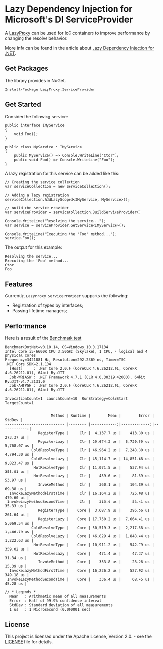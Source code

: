 # Lazy Dependency Injection for Microsoft's DI ServiceProvider

A [LazyProxy](https://github.com/servicetitan/lazy-proxy) can be used for IoC containers to improve performance by changing the resolve behavior.

More info can be found in the article about [Lazy Dependency Injection for .NET](https://dev.to/hypercodeplace/lazy-dependency-injection-37en).

## Get Packages

The library provides in NuGet.

```
Install-Package LazyProxy.ServiceProvider
```

## Get Started

Consider the following service:

```CSharp
public interface IMyService
{
    void Foo();
}

public class MyService : IMyService
{
    public MyService() => Console.WriteLine("Ctor");
    public void Foo() => Console.WriteLine("Foo");
}
```

A lazy registration for this service can be added like this:

```CSharp
// Creating the service collection
var serviceCollection = new ServiceCollection();

// Adding a lazy registration
serviceCollection.AddLazyScoped<IMyService, MyService>();

// Build the Service Provider
var serviceProvider = serviceCollection.BuildServiceProvider()

Console.WriteLine("Resolving the service...");
var service = serviceProvider.GetService<IMyService>();

Console.WriteLine("Executing the 'Foo' method...");
service.Foo();
```

The output for this example:

```
Resolving the service...
Executing the 'Foo' method...
Ctor
Foo
```

## Features

Currently, `LazyProxy.ServiceProvider` supports the following:
- Registration of types by interfaces;
- Passing lifetime managers;

## Performance

Here is a result of the [Benchmark test](https://github.com/servicetitan/lazy-proxy-unity/blob/master/LazyProxy.Unity.Benchmarks/UnityExtensionBenchmark.cs)

```
BenchmarkDotNet=v0.10.14, OS=Windows 10.0.17134
Intel Core i5-6600K CPU 3.50GHz (Skylake), 1 CPU, 4 logical and 4 physical cores
Frequency=3421881 Hz, Resolution=292.2369 ns, Timer=TSC
.NET Core SDK=2.1.104
  [Host]     : .NET Core 2.0.6 (CoreCLR 4.6.26212.01, CoreFX 4.6.26212.01), 64bit RyuJIT
  Job-WRIASW : .NET Framework 4.7.1 (CLR 4.0.30319.42000), 64bit RyuJIT-v4.7.3131.0
  Job-AHTPGH : .NET Core 2.0.6 (CoreCLR 4.6.26212.01, CoreFX 4.6.26212.01), 64bit RyuJIT

InvocationCount=1  LaunchCount=10  RunStrategy=ColdStart  TargetCount=1 
  

                     Method | Runtime |        Mean |        Error |      StdDev |
--------------------------- |-------- |------------:|-------------:|------------:|
               RegisterType |     Clr |  4,137.7 us |    413.30 us |   273.37 us |
               RegisterLazy |     Clr | 20,674.2 us |  8,720.50 us | 5,768.07 us |
            ColdResolveType |     Clr | 46,964.2 us |  7,248.30 us | 4,794.30 us |
            ColdResolveLazy |     Clr | 45,114.7 us | 14,851.68 us | 9,823.47 us |
             HotResolveType |     Clr | 11,071.5 us |    537.94 us |   355.81 us |
             HotResolveLazy |     Clr |    459.6 us |     81.59 us |    53.97 us |
               InvokeMethod |     Clr |    360.1 us |    104.89 us |    69.38 us |
  InvokeLazyMethodFirstTime |     Clr | 16,164.2 us |    725.08 us |   479.60 us |
 InvokeLazyMethodSecondTime |     Clr |    315.4 us |     53.41 us |    35.33 us |
               RegisterType |    Core |  3,687.9 us |    395.56 us |   261.64 us |
               RegisterLazy |    Core | 17,750.2 us |  7,664.41 us | 5,069.54 us |
            ColdResolveType |    Core | 50,519.3 us |  2,217.58 us | 1,466.79 us |
            ColdResolveLazy |    Core | 46,829.4 us |  1,848.44 us | 1,222.63 us |
             HotResolveType |    Core | 10,911.2 us |    542.79 us |   359.02 us |
             HotResolveLazy |    Core |    471.4 us |     47.37 us |    31.34 us |
               InvokeMethod |    Core |    333.8 us |     23.26 us |    15.39 us |
  InvokeLazyMethodFirstTime |    Core | 16,226.2 us |    527.92 us |   349.18 us |
 InvokeLazyMethodSecondTime |    Core |    336.4 us |     68.45 us |    45.28 us |

// * Legends *
  Mean   : Arithmetic mean of all measurements
  Error  : Half of 99.9% confidence interval
  StdDev : Standard deviation of all measurements
  1 us   : 1 Microsecond (0.000001 sec)
```

## License

This project is licensed under the Apache License, Version 2.0. - see the [LICENSE](https://github.com/servicetitan/lazy-proxy-unity/blob/master/LICENSE) file for details.
